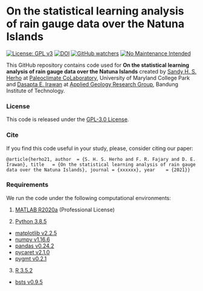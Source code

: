 # On the statistical learning analysis of rain gauge data over the Natuna Islands
[![License: GPL v3](https://img.shields.io/badge/License-GPLv3-blue.svg)](https://www.gnu.org/licenses/gpl-3.0)
[![DOI](https://zenodo.org/badge/DOI/10.5281/zenodo.4844092.svg)](https://doi.org/10.5281/zenodo.4844092)
[![GitHub watchers](https://img.shields.io/github/watchers/Naereen/StrapDown.js.svg?style=social&label=Watch&maxAge=2592000)](https://github.com/sandyherho/natunaRainStatAnal/watchers/)
[![No Maintenance Intended](http://unmaintained.tech/badge.svg)](http://unmaintained.tech/)

This GitHub repository contains code used for **On the statistical learning analysis of rain gauge data over the Natuna Islands** created by [Sandy H. S. Herho](https://www.geol.umd.edu/sandyherho) at [Paleoclimate CoLaboratory](https://www.geol.umd.edu/facilities/sil/), University of Maryland College Park and [Dasapta E. Irawan](https://www.itb.ac.id/staf/profil/dasapta-erwin-irawan) at [Applied Geology Research Group](https://fitb.itb.ac.id/kk-geologi-terapan/), Bandung Institute of Technology.

### License

This code is released under the [GPL-3.0 License](https://github.com/sandyherho/natunaRainStatAnal/blob/main/LICENSE).

### Cite

If you find this code useful in your study, please, consider citing our paper:

`
@article{herho21,
         author  = {S. H. S. Herho and F. R. Fajary and D. E. Irawan},
         title   = {On the statistical learning analysis of rain gauge data over the Natuna Islands},
         journal = {xxxxxx},
         year    = {2021}}
`
### Requirements

We run the code under the following computational environments:

1. [MATLAB R2020a](https://www.mathworks.com/products/matlab.html) (Professional License)

2. [Python 3.8.5](https://www.python.org/)
* [matplotlib v2.2.5](https://matplotlib.org/)
* [numpy v1.16.6](https://numpy.org/)
* [pandas v0.24.2](https://pandas.pydata.org/)
* [pycaret v2.1.0](https://pycaret.org/)
* [pygmt v0.2.1](https://www.pygmt.org/)

3. [R 3.5.2](https://www.r-project.org/)
* [bsts v0.9.5]() 
